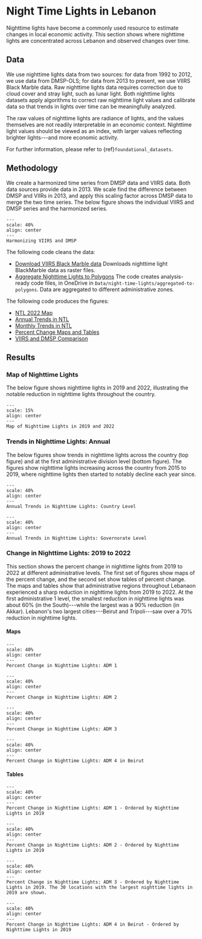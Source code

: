 # Night Time Lights in Lebanon

Nighttime lights have become a commonly used resource to estimate changes in local economic activity. This section shows where nighttime lights are concentrated across Lebanon and observed changes over time.

## Data

We use nighttime lights data from two sources: for data from 1992 to 2012, we use data from DMSP-OLS; for data from 2013 to present, we use VIIRS Black Marble data. Raw nighttime lights data requires correction due to cloud cover and stray light, such as lunar light. Both nighttime lights datasets apply algorithms to correct raw nighttime light values and calibrate data so that trends in lights over time can be meaningfully analyzed. 

The raw values of nighttime lights are radiance of lights, and the values themselves are not readily interpretable in an economic context. Nighttime light values should be viewed as an index, with larger values reflecting brighter lights---and more economic activity. 

For further information, please refer to {ref}`foundational_datasets`.

## Methodology

We create a harmonized time series from DMSP data and VIIRS data. Both data sources provide data in 2013. We scale find the difference between DMSP and VIIRs in 2013, and apply this scaling factor across DMSP data to merge the two time series. The below figure shows the individual VIIRS and DMSP series and the harmonized series.


```{figure} figures/viirs_dmsp_adm0.png
---
scale: 40%
align: center
---
Harmonizing VIIRS and DMSP
```

The following code cleans the data:

* [Download VIIRS Black Marble data](https://github.com/datapartnership/lebanon-economic-monitor/blob/main/notebooks/ntl-analysis/01_clean_data/01_download_blackmarble.R) Downloads nighttime light BlackMarble data as raster files.
* [Aggregate Nighttime Lights to Polygons](https://github.com/datapartnership/lebanon-economic-monitor/blob/main/notebooks/ntl-analysis/01_clean_data/02_extract_to_polygons.R) The code creates analysis-ready code files, in OneDrive in `Data/night-time-lights/aggregated-to-polygons`. Data are aggregated to different administrative zones.

The following code produces the figures:

* [NTL 2022 Map](https://github.com/datapartnership/lebanon-economic-monitor/blob/main/notebooks/ntl-analysis/02_analysis/map_ntl_annual_2022.R)
* [Annual Trends in NTL](https://github.com/datapartnership/lebanon-economic-monitor/blob/main/notebooks/ntl-analysis/02_analysis/annual_trends.R)
* [Monthly Trends in NTL](https://github.com/datapartnership/lebanon-economic-monitor/blob/main/notebooks/ntl-analysis/02_analysis/monthly_trends.R)
* [Percent Change Maps and Tables](https://github.com/datapartnership/lebanon-economic-monitor/blob/main/notebooks/ntl-analysis/02_analysis/percent_change_adm.R)
* [VIIRS and DMSP Comparison](https://github.com/datapartnership/lebanon-economic-monitor/blob/main/notebooks/ntl-analysis/02_analysis/viirs_dmsp.R)

## Results

### Map of Nighttime Lights

The below figure shows nighttime lights in 2019 and 2022, illustrating the notable reduction in nighttime lights throughout the country.

```{figure} figures/ntl_19_22.png
---
scale: 15%
align: center
---
Map of Nighttime Lights in 2019 and 2022
```

### Trends in Nighttime Lights: Annual

The below figures show trends in nighttime lights across the country (top figure) and at the first administrative division level (bottom figure). The figures show nighttime lights increasing across the country from 2015 to 2019, where nighttime lights then started to notably decline each year since.

```{figure} figures/annual_trends_adm0.png
---
scale: 40%
align: center
---
Annual Trends in Nighttime Lights: Country Level
```

```{figure} figures/annual_trends_adm1.png
---
scale: 40%
align: center
---
Annual Trends in Nighttime Lights: Governorate Level
```

### Change in Nighttime Lights: 2019 to 2022

This section shows the percent change in nighttime lights from 2019 to 2022 at different administrative levels. The first set of figures show maps of the percent change, and the second set show tables of percent change. The maps and tables show that administrative regions throughout Lebanaon experienced a sharp reduction in nighttime lights from 2019 to 2022. At the first administrative 1 level, the smallest reduction in nighttime lights was about 60% (in the South)---while the largest was a 90% reduction (in Akkar). Lebanon's two largest cities---Beirut and Tripoli---saw over a 70% reduction in nighttime lights.

#### Maps

```{figure} figures/pc_map_lbn_adm1.png
---
scale: 40%
align: center
---
Percent Change in Nighttime Lights: ADM 1
```

```{figure} figures/pc_map_lbn_adm2.png
---
scale: 40%
align: center
---
Percent Change in Nighttime Lights: ADM 2
```

```{figure} figures/pc_map_lbn_adm3.png
---
scale: 40%
align: center
---
Percent Change in Nighttime Lights: ADM 3
```

```{figure} figures/pc_map_lbn_adm4.png
---
scale: 40%
align: center
---
Percent Change in Nighttime Lights: ADM 4 in Beirut
```

#### Tables

```{figure} figures/pc_table_lbn_adm1.png
---
scale: 40%
align: center
---
Percent Change in Nighttime Lights: ADM 1 - Ordered by Nighttime Lights in 2019
```

```{figure} figures/pc_table_lbn_adm2.png
---
scale: 40%
align: center
---
Percent Change in Nighttime Lights: ADM 2 - Ordered by Nighttime Lights in 2019
```

```{figure} figures/pc_table_lbn_adm3.png
---
scale: 40%
align: center
---
Percent Change in Nighttime Lights: ADM 3 - Ordered by Nighttime Lights in 2019. The 30 locations with the largest nighttime lights in 2019 are shown.
```

```{figure} figures/pc_table_lbn_adm4.png
---
scale: 40%
align: center
---
Percent Change in Nighttime Lights: ADM 4 in Beirut - Ordered by Nighttime Lights in 2019
```
